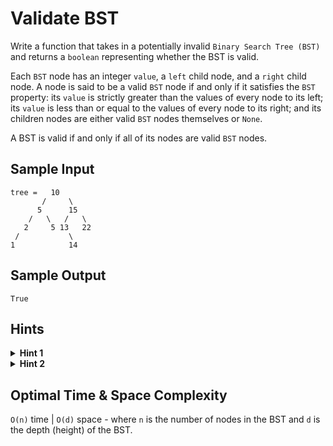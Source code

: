 # Validate BST

Write a function that takes in a potentially invalid `Binary Search Tree (BST)` and returns a `boolean` representing whether the BST is valid.

Each `BST` node has an integer `value`, a `left` child node, and a `right` child node. A node is said to be a valid `BST` node if and only if it satisfies the `BST` property: its `value` is strictly greater than the values of every node to its left; its `value` is less than or equal to the values of every node to its right; and its children nodes are either valid `BST` nodes themselves or `None`.

A BST is valid if and only if all of its nodes are valid `BST` nodes.

## Sample Input

```plaintext
tree =   10
       /     \
      5      15
    /   \   /   \
   2     5 13   22
 /           \
1            14
```

## Sample Output

```plaintext
True
```

## Hints

<details>
<summary><b>Hint 1</b></summary>

Every node in the BST has a `maximum` possible value and a `minimum` possible value. In other words, the value of any given node in the `BST` must be strictly `smaller` than some value (the value of its closest right parent) and must be `greater than` or `equal` to some other value (the value of its closest left parent).

</details>

<details>
<summary><b>Hint 2</b></summary>

Validate the `BST` by recursively calling the `validate_bst` function on every node, passing in the correct maximum and minimum possible values to each. Initialize those values to be `-Infinity` and `+Infinity`.

</details>

## Optimal Time & Space Complexity

`O(n)` time | `O(d)` space - where `n` is the number of nodes in the BST and `d` is the depth (height) of the BST.
